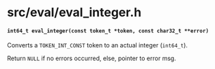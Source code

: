 # src/eval/eval_integer.h

#### `int64_t eval_integer(const token_t *token, const char32_t **error)`
Converts a `TOKEN_INT_CONST` token to an actual integer (`int64_t`).

Return `NULL` if no errors occurred, else, pointer to error msg.

